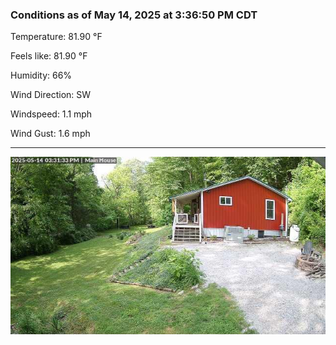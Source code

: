 ### Conditions as of May 14, 2025 at 3:36:50 PM CDT 

Temperature: 81.90 &deg;F

Feels like: 81.90 &deg;F

Humidity: 66%

Wind Direction: SW

Windspeed: 1.1 mph

Wind Gust: 1.6 mph

---

<img src="./images/latest.jpeg"/>


